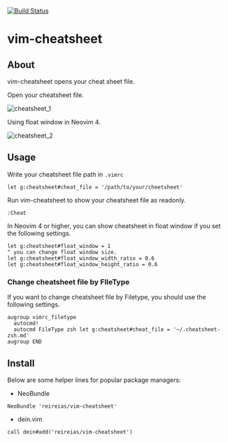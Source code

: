 [![Build Status](https://travis-ci.org/reireias/vim-cheatsheet.svg?branch=master)](https://travis-ci.org/reireias/vim-cheatsheet)
# vim-cheatsheet

## About
vim-cheatsheet opens your cheat sheet file.

Open your cheatsheet file.

![cheatsheet_1](https://user-images.githubusercontent.com/24800246/60747176-5b8bc500-9fbe-11e9-86ad-56ab70342ea6.png)

Using float window in Neovim 4.

![cheatsheet_2](https://user-images.githubusercontent.com/24800246/60747179-634b6980-9fbe-11e9-8180-9576dec3229b.png)

## Usage

Write your cheatsheet file path in `.vimrc`

```
let g:cheatsheet#cheat_file = '/path/to/your/cheetsheet'
```

Run vim-cheatsheet to show your cheatsheet file as readonly.
```
:Cheat
```

In Neovim 4 or higher, you can show cheatsheet in float window if you set the following settings.
```vim
let g:cheatsheet#float_window = 1
" you can change float window size.
let g:cheatsheet#float_window_width_ratio = 0.6
let g:cheatsheet#float_window_height_ratio = 0.6
```

### Change cheatsheet file by FIleType
If you want to change cheatsheet file by Filetype, you should use the following settings.

```
augroup vimrc_filetype
  autocmd!
  autocmd FileType zsh let g:cheatsheet#cheat_file = '~/.cheatsheet-zsh.md'
augroup END
```

## Install

Below are some helper lines for popular package managers:

- NeoBundle
```
NeoBundle 'reireias/vim-cheatsheet'
```

- dein.vim
```
call dein#add('reireias/vim-cheatsheet')
```

